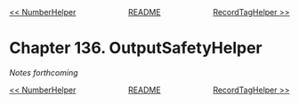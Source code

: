 <div>
<div style='float: left'><a href='ch135-numberhelper.md'>&lt;&lt; NumberHelper</a></div>
<div style='float: right'><a href='ch137-recordtaghelper.md'>RecordTagHelper &gt;&gt;</a></div>
<div style='float: inline-auto;text-align:center'><a href='README.md'>README</a></div>
<div style="clear: both"></div>
</div>

# Chapter 136. OutputSafetyHelper

*Notes forthcoming*

<div>
<div style='float: left'><a href='ch135-numberhelper.md'>&lt;&lt; NumberHelper</a></div>
<div style='float: right'><a href='ch137-recordtaghelper.md'>RecordTagHelper &gt;&gt;</a></div>
<div style='float: inline-auto;text-align:center'><a href='README.md'>README</a></div>
<div style="clear: both"></div>
</div>